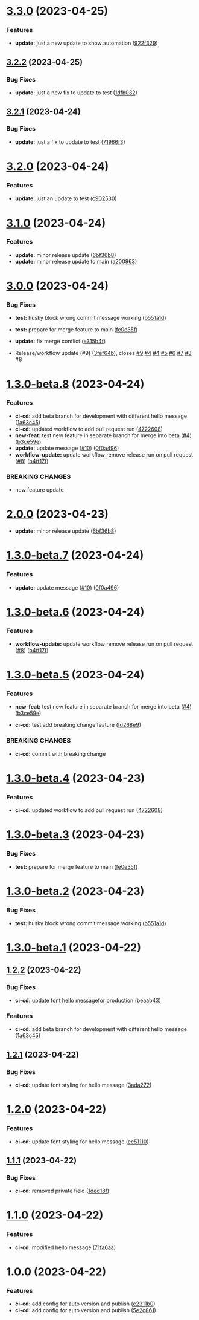 # [3.3.0](https://github.com/habibadeku-cpi/auto-pub-ver-lib-poc/compare/v3.2.2...v3.3.0) (2023-04-25)


### Features

* **update:** just a new update to show automation ([922f329](https://github.com/habibadeku-cpi/auto-pub-ver-lib-poc/commit/922f3295b18f84a98f41619a05fb70530292147f))

## [3.2.2](https://github.com/habibadeku-cpi/auto-pub-ver-lib-poc/compare/v3.2.1...v3.2.2) (2023-04-25)


### Bug Fixes

* **update:** just a new fix to update to test ([1dfb032](https://github.com/habibadeku-cpi/auto-pub-ver-lib-poc/commit/1dfb032f94683ee4812346c3a54331785f3ce283))

## [3.2.1](https://github.com/habibadeku-cpi/auto-pub-ver-lib-poc/compare/v3.2.0...v3.2.1) (2023-04-24)


### Bug Fixes

* **update:** just a fix to update to test ([71966f3](https://github.com/habibadeku-cpi/auto-pub-ver-lib-poc/commit/71966f30579a95a35562312153a10d2aa8edf8db))

# [3.2.0](https://github.com/habibadeku-cpi/auto-pub-ver-lib-poc/compare/v3.1.0...v3.2.0) (2023-04-24)


### Features

* **update:** just an update to test ([c902530](https://github.com/habibadeku-cpi/auto-pub-ver-lib-poc/commit/c90253015df08d9c858389aba068afc4262895cf))

# [3.1.0](https://github.com/habibadeku-cpi/auto-pub-ver-lib-poc/compare/v3.0.0...v3.1.0) (2023-04-24)


### Features

* **update:** minor release update ([6bf36b8](https://github.com/habibadeku-cpi/auto-pub-ver-lib-poc/commit/6bf36b85524d12bb0a9b626413657938573e336b))
* **update:** minor release update to main ([a200963](https://github.com/habibadeku-cpi/auto-pub-ver-lib-poc/commit/a2009634f2ea134735352c8905e752ec49d22839))

# [3.0.0](https://github.com/habibadeku-cpi/auto-pub-ver-lib-poc/compare/v2.0.0...v3.0.0) (2023-04-24)


### Bug Fixes

* **test:** husky block wrong commit  message working ([b551a1d](https://github.com/habibadeku-cpi/auto-pub-ver-lib-poc/commit/b551a1d3b32d624e1d45eeab95076c977ed5a793))
* **test:** prepare for merge feature to main ([fe0e35f](https://github.com/habibadeku-cpi/auto-pub-ver-lib-poc/commit/fe0e35f2d90385970c2c19beedf5a2c690a9247b))
* **update:** fix merge conflict ([e315b4f](https://github.com/habibadeku-cpi/auto-pub-ver-lib-poc/commit/e315b4f5f84cbb9468c9e5b82d00d30af67c23d5))


* Release/workflow update (#9) ([3fef64b](https://github.com/habibadeku-cpi/auto-pub-ver-lib-poc/commit/3fef64b86d7f2e305fc0704defffebc04363e06a)), closes [#9](https://github.com/habibadeku-cpi/auto-pub-ver-lib-poc/issues/9) [#4](https://github.com/habibadeku-cpi/auto-pub-ver-lib-poc/issues/4) [#4](https://github.com/habibadeku-cpi/auto-pub-ver-lib-poc/issues/4) [#5](https://github.com/habibadeku-cpi/auto-pub-ver-lib-poc/issues/5) [#6](https://github.com/habibadeku-cpi/auto-pub-ver-lib-poc/issues/6) [#7](https://github.com/habibadeku-cpi/auto-pub-ver-lib-poc/issues/7) [#8](https://github.com/habibadeku-cpi/auto-pub-ver-lib-poc/issues/8) [#8](https://github.com/habibadeku-cpi/auto-pub-ver-lib-poc/issues/8)
# [1.3.0-beta.8](https://github.com/habibadeku-cpi/auto-pub-ver-lib-poc/compare/v1.3.0-beta.7...v1.3.0-beta.8) (2023-04-24)


### Features

* **ci-cd:** add beta branch for development with different hello message ([1a63c45](https://github.com/habibadeku-cpi/auto-pub-ver-lib-poc/commit/1a63c450d095b8f521b57a59eef288f9011edec9))
* **ci-cd:** updated workflow to add pull request run ([4722608](https://github.com/habibadeku-cpi/auto-pub-ver-lib-poc/commit/4722608bb1ef54fd481e9a7855c00cfcc7195df4))
* **new-feat:** test new feature in separate branch for merge into beta ([#4](https://github.com/habibadeku-cpi/auto-pub-ver-lib-poc/issues/4)) ([b3ce59e](https://github.com/habibadeku-cpi/auto-pub-ver-lib-poc/commit/b3ce59e2207f72355c380b36432b0344404eb69a))
* **update:** update message ([#10](https://github.com/habibadeku-cpi/auto-pub-ver-lib-poc/issues/10)) ([0f0a496](https://github.com/habibadeku-cpi/auto-pub-ver-lib-poc/commit/0f0a496dd48cb41a21ceac4ee02ea0da20259dcb))
* **workflow-update:** update workflow remove release run  on pull request ([#8](https://github.com/habibadeku-cpi/auto-pub-ver-lib-poc/issues/8)) ([b4ff17f](https://github.com/habibadeku-cpi/auto-pub-ver-lib-poc/commit/b4ff17f67409f533e46b3ad5fd3b814450ebdc93))


### BREAKING CHANGES

* new feature update

# [2.0.0](https://github.com/habibadeku-cpi/auto-pub-ver-lib-poc/compare/v1.2.2...v2.0.0) (2023-04-23)
* **update:** minor release update ([6bf36b8](https://github.com/habibadeku-cpi/auto-pub-ver-lib-poc/commit/6bf36b85524d12bb0a9b626413657938573e336b))

# [1.3.0-beta.7](https://github.com/habibadeku-cpi/auto-pub-ver-lib-poc/compare/v1.3.0-beta.6...v1.3.0-beta.7) (2023-04-24)


### Features

* **update:** update message ([#10](https://github.com/habibadeku-cpi/auto-pub-ver-lib-poc/issues/10)) ([0f0a496](https://github.com/habibadeku-cpi/auto-pub-ver-lib-poc/commit/0f0a496dd48cb41a21ceac4ee02ea0da20259dcb))

# [1.3.0-beta.6](https://github.com/habibadeku-cpi/auto-pub-ver-lib-poc/compare/v1.3.0-beta.5...v1.3.0-beta.6) (2023-04-24)


### Features

* **workflow-update:** update workflow remove release run  on pull request ([#8](https://github.com/habibadeku-cpi/auto-pub-ver-lib-poc/issues/8)) ([b4ff17f](https://github.com/habibadeku-cpi/auto-pub-ver-lib-poc/commit/b4ff17f67409f533e46b3ad5fd3b814450ebdc93))

# [1.3.0-beta.5](https://github.com/habibadeku-cpi/auto-pub-ver-lib-poc/compare/v1.3.0-beta.4...v1.3.0-beta.5) (2023-04-24)


### Features

* **new-feat:** test new feature in separate branch for merge into beta ([#4](https://github.com/habibadeku-cpi/auto-pub-ver-lib-poc/issues/4)) ([b3ce59e](https://github.com/habibadeku-cpi/auto-pub-ver-lib-poc/commit/b3ce59e2207f72355c380b36432b0344404eb69a))

* **ci-cd:** test add breaking change feature ([fd268e9](https://github.com/habibadeku-cpi/auto-pub-ver-lib-poc/commit/fd268e97d5898e55c26be467e7460dc7078ba037))


### BREAKING CHANGES

* **ci-cd:** commit with breaking change

# [1.3.0-beta.4](https://github.com/habibadeku-cpi/auto-pub-ver-lib-poc/compare/v1.3.0-beta.3...v1.3.0-beta.4) (2023-04-23)


### Features

* **ci-cd:** updated workflow to add pull request run ([4722608](https://github.com/habibadeku-cpi/auto-pub-ver-lib-poc/commit/4722608bb1ef54fd481e9a7855c00cfcc7195df4))


# [1.3.0-beta.3](https://github.com/habibadeku-cpi/auto-pub-ver-lib-poc/compare/v1.3.0-beta.2...v1.3.0-beta.3) (2023-04-23)


### Bug Fixes

* **test:** prepare for merge feature to main ([fe0e35f](https://github.com/habibadeku-cpi/auto-pub-ver-lib-poc/commit/fe0e35f2d90385970c2c19beedf5a2c690a9247b))

# [1.3.0-beta.2](https://github.com/habibadeku-cpi/auto-pub-ver-lib-poc/compare/v1.3.0-beta.1...v1.3.0-beta.2) (2023-04-23)


### Bug Fixes

* **test:** husky block wrong commit  message working ([b551a1d](https://github.com/habibadeku-cpi/auto-pub-ver-lib-poc/commit/b551a1d3b32d624e1d45eeab95076c977ed5a793))

# [1.3.0-beta.1](https://github.com/habibadeku-cpi/auto-pub-ver-lib-poc/compare/v1.2.1...v1.3.0-beta.1) (2023-04-22)

## [1.2.2](https://github.com/habibadeku-cpi/auto-pub-ver-lib-poc/compare/v1.2.1...v1.2.2) (2023-04-22)


### Bug Fixes

* **ci-cd:** update font hello messagefor production ([beaab43](https://github.com/habibadeku-cpi/auto-pub-ver-lib-poc/commit/beaab436abd1bb0dde3fcbd19b543a4bb1adedb0))


### Features

* **ci-cd:** add beta branch for development with different hello message ([1a63c45](https://github.com/habibadeku-cpi/auto-pub-ver-lib-poc/commit/1a63c450d095b8f521b57a59eef288f9011edec9))


## [1.2.1](https://github.com/habibadeku-cpi/auto-pub-ver-lib-poc/compare/v1.2.0...v1.2.1) (2023-04-22)


### Bug Fixes

* **ci-cd:** update font styling for hello message ([3ada272](https://github.com/habibadeku-cpi/auto-pub-ver-lib-poc/commit/3ada27249f02407b358b4ea028ea3daf5be53723))

# [1.2.0](https://github.com/habibadeku-cpi/auto-pub-ver-lib-poc/compare/v1.1.1...v1.2.0) (2023-04-22)


### Features

* **ci-cd:** update font styling for hello message ([ec51110](https://github.com/habibadeku-cpi/auto-pub-ver-lib-poc/commit/ec5111091165badc506cb4779f1574c5d0e9a2cf))

## [1.1.1](https://github.com/habibadeku-cpi/auto-pub-ver-lib-poc/compare/v1.1.0...v1.1.1) (2023-04-22)


### Bug Fixes

* **ci-cd:** removed private field ([1ded18f](https://github.com/habibadeku-cpi/auto-pub-ver-lib-poc/commit/1ded18f0dc78e0ed5ae2ccc4ed824687df47a2b6))

# [1.1.0](https://github.com/habibadeku-cpi/auto-pub-ver-lib-poc/compare/v1.0.0...v1.1.0) (2023-04-22)


### Features

* **ci-cd:** modified hello message ([71fa6aa](https://github.com/habibadeku-cpi/auto-pub-ver-lib-poc/commit/71fa6aacfac3cedb4c6c69804fa95999aa5bc253))

# 1.0.0 (2023-04-22)


### Features

* **ci-cd:** add config for auto version and publish ([e2311b0](https://github.com/habibadeku-cpi/auto-pub-ver-lib-poc/commit/e2311b06b231f363257f015b6152929c5b6d312e))
* **ci-cd:** add config for auto version and publish ([5e2c861](https://github.com/habibadeku-cpi/auto-pub-ver-lib-poc/commit/5e2c861e4ea98e6c4d93f3fa04f9cd9298510b00))
